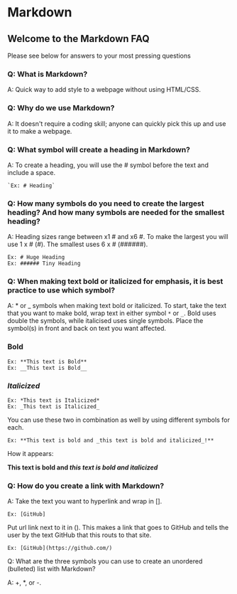 # Markdown

## Welcome to the Markdown FAQ

Please see below for answers to your most pressing questions

### Q: What is Markdown?

A: Quick way to add style to a webpage without using HTML/CSS.

### Q: Why do we use Markdown?

A: It doesn't require a coding skill; anyone can quickly pick this up and use it to make a webpage.

### Q: What symbol will create a heading in Markdown?

A: To create a heading, you will use the # symbol before the text and include a space.

    `Ex: # Heading`

### Q: How many symbols do you need to create the largest heading? And how many symbols are needed for the smallest heading?

A: Heading sizes range between x1 # and x6 #. To make the largest you will use 1 x # (#). The smallest uses 6 x # (######).

    Ex: # Huge Heading
    Ex: ###### Tiny Heading

### Q: When making text bold or italicized for emphasis, it is best practice to use which symbol?

A: * or _ symbols when making text bold or italicized. To start, take the text that you want to make bold, wrap text in either symbol `*` or `_`. Bold uses double the symbols, while italicised uses single symbols. Place the symbol(s) in front and back on text you want affected.

### **Bold**

    Ex: **This text is Bold**
    Ex: __This text is Bold__

### *Italicized*

    Ex: *This text is Italicized*
    Ex: _This text is Italicized_
  
You can use these two in combination as well by using different symbols for each.

    Ex: **This text is bold and _this text is bold and italicized_!**

How it appears:

**This text is bold and *this text is bold and italicized***

### Q: How do you create a link with Markdown?

A: Take the text you want to hyperlink and wrap in [].

    Ex: [GitHub]
    
Put url link next to it in (). This makes a link that goes to GitHub and tells the user by the text GitHub that this routs to that site.

    Ex: [GitHub](https://github.com/)

Q: What are the three symbols you can use to create an unordered (bulleted) list with Markdown?

A: +, *, or -.
